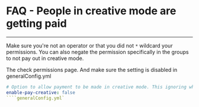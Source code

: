 # FAQ - People in creative mode are getting paid

<topMenu>

---

Make sure you're not an operator or that you did not `*` wildcard your permissions. You can also negate the permission specifically in the groups to not pay out in creative mode.

The check permissions page. And make sure the setting is disabled in generalConfig.yml

```yaml
# Option to allow payment to be made in creative mode. This ignoring when a group has 'jobs.paycreative' permission.
enable-pay-creative: false
````generalConfig.yml`
